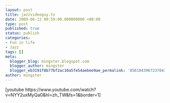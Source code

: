 ```yaml
---
layout: post
title: jazzvideoguy.tv
date: 2009-06-12 00:59:00.000000000 +08:00
type: post
published: true
status: publish
categories:
- Fun in life
- Jazz
tags: []
meta:
  blogger_blog: mingster.blogspot.com
  blogger_author: mingster
  blogger_eb3191f8b77bf2ac10a5fe54aebee9ae_permalink: '8561043967237843398'
author: mingster
---
```

<p>[youtube https://www.youtube.com/watch?v=NYY2uxMyQa0&amp;hl=zh_TW&amp;fs=1&amp;border=1]</p>
